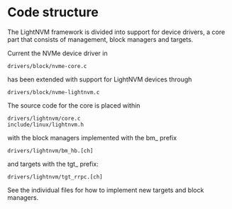 # Code structure

The LightNVM framework is divided into support for device drivers, a core part
that consists of management, block managers and targets.

Current the NVMe device driver in

    drivers/block/nvme-core.c

has been extended with support for LightNVM devices through

    drivers/block/nvme-lightnvm.c

The source code for the core is placed within

    drivers/lightnvm/core.c
    include/linux/lightnvm.h

with the block managers implemented with the bm\_ prefix

    drivers/lightnvm/bm_hb.[ch]

and targets with the tgt\_ prefix:

    drivers/lightnvm/tgt_rrpc.[ch]

See the individual files for how to implement new targets and block managers.



